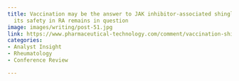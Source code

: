 ```yaml
---
title: Vaccination may be the answer to JAK inhibitor-associated shingles risk, but
  its safety in RA remains in question
image: images/writing/post-51.jpg
link: https://www.pharmaceutical-technology.com/comment/vaccination-shingrix/
categories:
- Analyst Insight
- Rheumatology
- Conference Review

---
```

